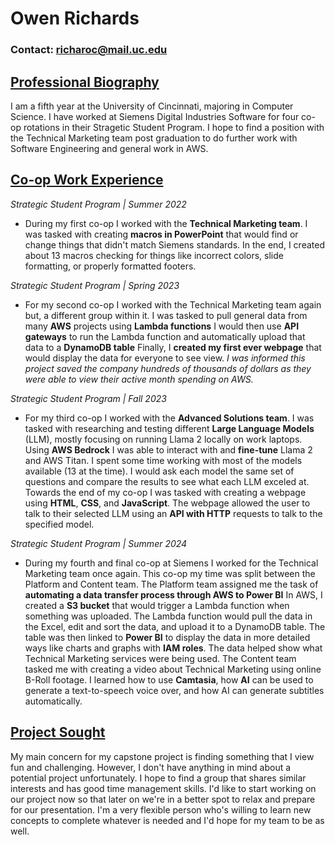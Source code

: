 # **Owen Richards**
### Contact: richaroc@mail.uc.edu

## <ins>Professional Biography</ins>

I am a fifth year at the University of Cincinnati, majoring in Computer Science. I have worked at Siemens Digital Industries Software for four co-op rotations in their
Stragetic Student Program. I hope to find a position with the Technical Marketing team post graduation to do further work with Software Engineering and general work in AWS.

## <ins>Co-op Work Experience</ins> 

*Strategic Student Program | Summer 2022*
- During my first co-op I worked with the **Technical Marketing team**. I was tasked with creating **macros in PowerPoint** that would find or change things that didn't 
match Siemens standards. In the end, I created about 13 macros checking for things like incorrect colors, slide formatting, or properly formatted footers.

*Strategic Student Program | Spring 2023*
- For my second co-op I worked with the Technical Marketing team again but, a different group within it. I was tasked to pull general data from many **AWS** projects 
using **Lambda functions** I would then use **API gateways** to run the Lambda function and automatically upload that data to a **DynamoDB table** Finally, I **created my first ever 
webpage** that would display the data for everyone to see view. *I was informed this project saved the company hundreds of thousands of dollars as they were able to 
view their active month spending on AWS.*

*Strategic Student Program | Fall 2023*
- For my third co-op I worked with the **Advanced Solutions team**. I was tasked with researching and testing different **Large Language Models** (LLM), mostly focusing on 
running Llama 2 locally on work laptops. Using **AWS Bedrock** I was able to interact with and **fine-tune** Llama 2 and AWS Titan. I spent some time working with most of 
the models available (13 at the time). I would ask each model the same set of questions and compare the results to see what each LLM exceled at. Towards the end of 
my co-op I was tasked with creating a webpage using **HTML**, **CSS**, and **JavaScript**. The webpage allowed the user to talk to their selected LLM using an **API with 
HTTP** requests to talk to the specified model.

*Strategic Student Program | Summer 2024*
- During my fourth and final co-op at Siemens I worked for the Technical Marketing team once again. This co-op my time was split between the Platform and Content team. 
The Platform team assigned me the task of **automating a data transfer process through AWS to Power BI** In AWS, I created a **S3 bucket** that would trigger a Lambda function 
when something was uploaded. The Lambda function would pull the data in the Excel, edit and sort the data, and upload it to a DynamoDB table. The table was then linked 
to **Power BI** to display the data in more detailed ways like charts and graphs with **IAM roles**. The data helped show what Technical Marketing services were being used. 
The Content team tasked me with creating a video about Technical Marketing using online B-Roll footage. I learned how to use **Camtasia**, how **AI** can be used to generate 
a text-to-speech voice over, and how AI can generate subtitles automatically.

## <ins>Project Sought</ins>

My main concern for my capstone project is finding something that I view fun and challenging. However, I don't have anything in mind about a potential project 
unfortunately. I hope to find a group that shares similar interests and has good time management skills. I'd like to start working on our project now so that later on 
we're in a better spot to relax and prepare for our presentation. I'm a very flexible person who's willing to learn new concepts to complete whatever is needed and 
I'd hope for my team to be as well.

